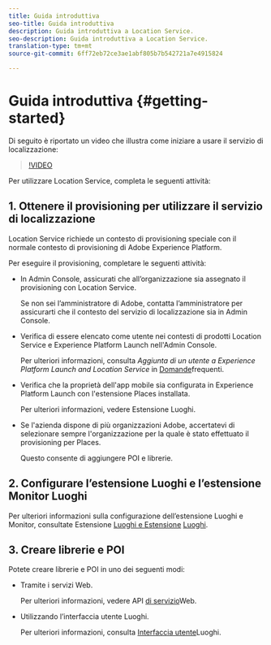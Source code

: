 ```yaml
---
title: Guida introduttiva
seo-title: Guida introduttiva
description: Guida introduttiva a Location Service.
seo-description: Guida introduttiva a Location Service.
translation-type: tm+mt
source-git-commit: 6ff72eb72ce3ae1abf805b7b542721a7e4915824

---
```



# Guida introduttiva {#getting-started}

Di seguito è riportato un video che illustra come iniziare a usare il servizio di localizzazione:

>[!VIDEO](https://www.youtube.com/watch?v=aV6i_ayxWCw)

Per utilizzare Location Service, completa le seguenti attività:

## 1. Ottenere il provisioning per utilizzare il servizio di localizzazione

Location Service richiede un contesto di provisioning speciale con il normale contesto di provisioning di Adobe Experience Platform.

Per eseguire il provisioning, completare le seguenti attività:

* In Admin Console, assicurati che all’organizzazione sia assegnato il provisioning con Location Service.

   Se non sei l’amministratore di Adobe, contatta l’amministratore per assicurarti che il contesto del servizio di localizzazione sia in Admin Console.

* Verifica di essere elencato come utente nei contesti di prodotti Location Service e Experience Platform Launch nell'Admin Console.

   Per ulteriori informazioni, consulta *Aggiunta di un utente a Experience Platform Launch and Location Service* in [Domande](/help/places-faqs.md)frequenti.

* Verifica che la proprietà dell'app mobile sia configurata in Experience Platform Launch con l'estensione Places installata.

   Per ulteriori informazioni, vedere Estensione [](/help/places-ext-aep-sdks/places-extension/places-extension.md)Luoghi.

* Se l'azienda dispone di più organizzazioni Adobe, accertatevi di selezionare sempre l'organizzazione per la quale è stato effettuato il provisioning per Places.

   Questo consente di aggiungere POI e librerie.

## 2. Configurare l’estensione Luoghi e l’estensione Monitor Luoghi

Per ulteriori informazioni sulla configurazione dell’estensione Luoghi e Monitor, consultate Estensione [Luoghi e Estensione](/help/places-ext-aep-sdks/places-extension/places-extension.md) [Luoghi](/help/places-ext-aep-sdks/places-monitor-extension/places-monitor-extension.md).

## 3. Creare librerie e POI

Potete creare librerie e POI in uno dei seguenti modi:

* Tramite i servizi Web.

   Per ulteriori informazioni, vedere API [di servizio](/help/web-service-api/places-web-services.md)Web.

* Utilizzando l’interfaccia utente Luoghi.

   Per ulteriori informazioni, consulta [Interfaccia utente](/help/poi-mgmt-ui/places-services-overview.md)Luoghi.